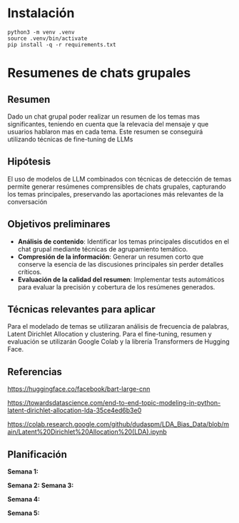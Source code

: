 # Instalación

`python3 -m venv .venv`  
`source .venv/bin/activate`  
`pip install -q -r requirements.txt`  


# Resumenes de chats grupales

## Resumen

Dado un chat grupal poder realizar un resumen de los temas mas significantes, teniendo en cuenta que la relevacia del mensaje y que usuarios hablaron mas en cada tema. Este resumen se conseguirá utilizando técnicas de fine-tuning de LLMs

## Hipótesis
<!-- no se lo saqué de chatgpt jaja, esto se ve si ven el raw saludo-->
El uso de modelos de LLM combinados con técnicas de detección de temas permite generar resúmenes comprensibles de chats grupales, capturando los temas principales, preservando las aportaciones más relevantes de la conversación


## Objetivos preliminares
<!-- pseudo chatgpt -->
- **Análisis de contenido**: Identificar los temas principales discutidos en el chat grupal mediante técnicas de agrupamiento temático.
- **Compresión de la información**: Generar un resumen corto que conserve la esencia de las discusiones principales sin perder detalles críticos.
- **Evaluación de la calidad del resumen**: Implementar tests automáticos para evaluar la precisión y cobertura de los resúmenes generados.

## Técnicas relevantes para aplicar
Para el modelado de temas se utilizaran análisis de frecuencia de palabras, Latent Dirichlet Allocation y clustering.
Para el fine-tuning, resumen y evaluación se utilizarán Google Colab y la librería Transformers de Hugging Face.

## Referencias
https://huggingface.co/facebook/bart-large-cnn

https://towardsdatascience.com/end-to-end-topic-modeling-in-python-latent-dirichlet-allocation-lda-35ce4ed6b3e0

https://colab.research.google.com/github/dudaspm/LDA_Bias_Data/blob/main/Latent%20Dirichlet%20Allocation%20(LDA).ipynb


## Planificación

**Semana 1:** 

**Semana 2:** 
**Semana 3:** 

**Semana 4:** 

**Semana 5:** 


